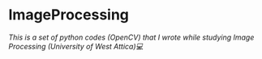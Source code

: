 # ImageProcessing
<p> <em> This is a set of python codes (OpenCV) that I wrote while studying Image Processing (University of West Attica)💻 </em> </p>

